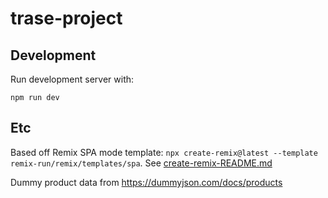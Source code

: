 # trase-project

## Development

Run development server with:

```shellscript
npm run dev
```

## Etc

Based off Remix SPA mode template: `npx create-remix@latest --template remix-run/remix/templates/spa`. See [create-remix-README.md](./create-remix-README.md)

Dummy product data from https://dummyjson.com/docs/products
